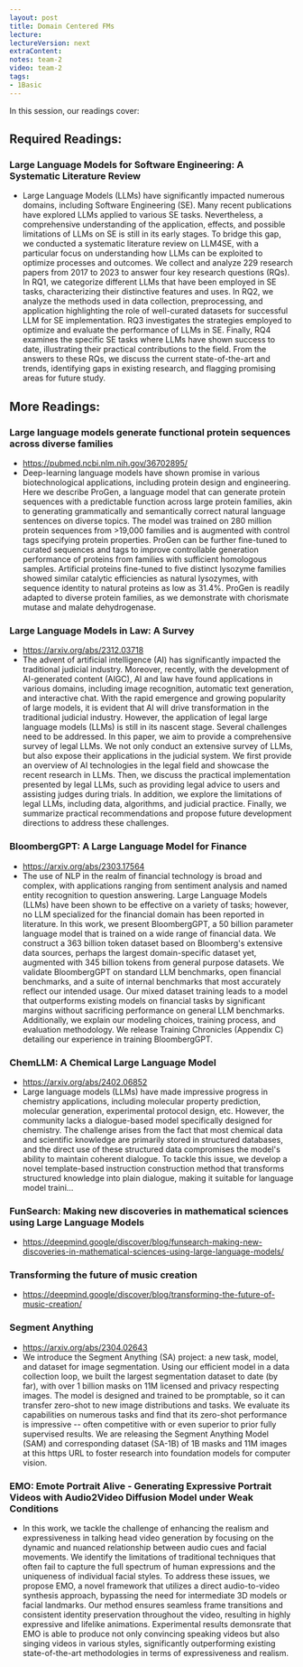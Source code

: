 ```yaml
---
layout: post
title: Domain Centered FMs 
lecture: 
lectureVersion: next
extraContent: 
notes: team-2
video: team-2
tags:
- 1Basic
---
```


In this session, our readings cover: 

## Required Readings: 

### Large Language Models for Software Engineering: A Systematic Literature Review
+ Large Language Models (LLMs) have significantly impacted numerous domains, including Software Engineering (SE). Many recent publications have explored LLMs applied to various SE tasks. Nevertheless, a comprehensive understanding of the application, effects, and possible limitations of LLMs on SE is still in its early stages. To bridge this gap, we conducted a systematic literature review on LLM4SE, with a particular focus on understanding how LLMs can be exploited to optimize processes and outcomes. We collect and analyze 229 research papers from 2017 to 2023 to answer four key research questions (RQs). In RQ1, we categorize different LLMs that have been employed in SE tasks, characterizing their distinctive features and uses. In RQ2, we analyze the methods used in data collection, preprocessing, and application highlighting the role of well-curated datasets for successful LLM for SE implementation. RQ3 investigates the strategies employed to optimize and evaluate the performance of LLMs in SE. Finally, RQ4 examines the specific SE tasks where LLMs have shown success to date, illustrating their practical contributions to the field. From the answers to these RQs, we discuss the current state-of-the-art and trends, identifying gaps in existing research, and flagging promising areas for future study.



## More Readings: 

### Large language models generate functional protein sequences across diverse families
+ https://pubmed.ncbi.nlm.nih.gov/36702895/
+ Deep-learning language models have shown promise in various biotechnological applications, including protein design and engineering. Here we describe ProGen, a language model that can generate protein sequences with a predictable function across large protein families, akin to generating grammatically and semantically correct natural language sentences on diverse topics. The model was trained on 280 million protein sequences from >19,000 families and is augmented with control tags specifying protein properties. ProGen can be further fine-tuned to curated sequences and tags to improve controllable generation performance of proteins from families with sufficient homologous samples. Artificial proteins fine-tuned to five distinct lysozyme families showed similar catalytic efficiencies as natural lysozymes, with sequence identity to natural proteins as low as 31.4%. ProGen is readily adapted to diverse protein families, as we demonstrate with chorismate mutase and malate dehydrogenase.

### Large Language Models in Law: A Survey
  + https://arxiv.org/abs/2312.03718
  + The advent of artificial intelligence (AI) has significantly impacted the traditional judicial industry. Moreover, recently, with the development of AI-generated content (AIGC), AI and law have found applications in various domains, including image recognition, automatic text generation, and interactive chat. With the rapid emergence and growing popularity of large models, it is evident that AI will drive transformation in the traditional judicial industry. However, the application of legal large language models (LLMs) is still in its nascent stage. Several challenges need to be addressed. In this paper, we aim to provide a comprehensive survey of legal LLMs. We not only conduct an extensive survey of LLMs, but also expose their applications in the judicial system. We first provide an overview of AI technologies in the legal field and showcase the recent research in LLMs. Then, we discuss the practical implementation presented by legal LLMs, such as providing legal advice to users and assisting judges during trials. In addition, we explore the limitations of legal LLMs, including data, algorithms, and judicial practice. Finally, we summarize practical recommendations and propose future development directions to address these challenges. 




### BloombergGPT: A Large Language Model for Finance
  + https://arxiv.org/abs/2303.17564
  + The use of NLP in the realm of financial technology is broad and complex, with applications ranging from sentiment analysis and named entity recognition to question answering. Large Language Models (LLMs) have been shown to be effective on a variety of tasks; however, no LLM specialized for the financial domain has been reported in literature. In this work, we present BloombergGPT, a 50 billion parameter language model that is trained on a wide range of financial data. We construct a 363 billion token dataset based on Bloomberg's extensive data sources, perhaps the largest domain-specific dataset yet, augmented with 345 billion tokens from general purpose datasets. We validate BloombergGPT on standard LLM benchmarks, open financial benchmarks, and a suite of internal benchmarks that most accurately reflect our intended usage. Our mixed dataset training leads to a model that outperforms existing models on financial tasks by significant margins without sacrificing performance on general LLM benchmarks. Additionally, we explain our modeling choices, training process, and evaluation methodology. We release Training Chronicles (Appendix C) detailing our experience in training BloombergGPT.


###  ChemLLM: A Chemical Large Language Model
+ https://arxiv.org/abs/2402.06852
+ Large language models (LLMs) have made impressive progress in chemistry applications, including molecular property prediction, molecular generation, experimental protocol design, etc. However, the community lacks a dialogue-based model specifically designed for chemistry. The challenge arises from the fact that most chemical data and scientific knowledge are primarily stored in structured databases, and the direct use of these structured data compromises the model's ability to maintain coherent dialogue. To tackle this issue, we develop a novel template-based instruction construction method that transforms structured knowledge into plain dialogue, making it suitable for language model traini…



### FunSearch: Making new discoveries in mathematical sciences using Large Language Models
  + https://deepmind.google/discover/blog/funsearch-making-new-discoveries-in-mathematical-sciences-using-large-language-models/

### Transforming the future of music creation
  + https://deepmind.google/discover/blog/transforming-the-future-of-music-creation/


### Segment Anything
  + https://arxiv.org/abs/2304.02643
  + We introduce the Segment Anything (SA) project: a new task, model, and dataset for image segmentation. Using our efficient model in a data collection loop, we built the largest segmentation dataset to date (by far), with over 1 billion masks on 11M licensed and privacy respecting images. The model is designed and trained to be promptable, so it can transfer zero-shot to new image distributions and tasks. We evaluate its capabilities on numerous tasks and find that its zero-shot performance is impressive -- often competitive with or even superior to prior fully supervised results. We are releasing the Segment Anything Model (SAM) and corresponding dataset (SA-1B) of 1B masks and 11M images at this https URL to foster research into foundation models for computer vision.




### EMO: Emote Portrait Alive - Generating Expressive Portrait Videos with Audio2Video Diffusion Model under Weak Conditions
+ In this work, we tackle the challenge of enhancing the realism and expressiveness in talking head video generation by focusing on the dynamic and nuanced relationship between audio cues and facial movements. We identify the limitations of traditional techniques that often fail to capture the full spectrum of human expressions and the uniqueness of individual facial styles. To address these issues, we propose EMO, a novel framework that utilizes a direct audio-to-video synthesis approach, bypassing the need for intermediate 3D models or facial landmarks. Our method ensures seamless frame transitions and consistent identity preservation throughout the video, resulting in highly expressive and lifelike animations. Experimental results demonsrate that EMO is able to produce not only convincing speaking videos but also singing videos in various styles, significantly outperforming existing state-of-the-art methodologies in terms of expressiveness and realism.